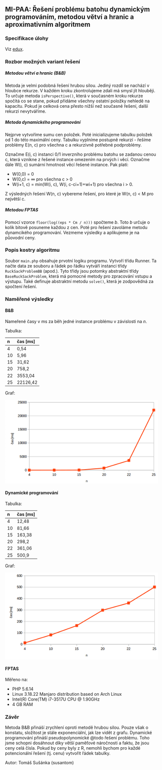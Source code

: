 ## MI-PAA: Řešení problému batohu dynamickým programováním, metodou větví a hranic a aproximativním algoritmem

### Specifikace úlohy
Viz [edux](https://edux.fit.cvut.cz/courses/MI-PAA/tutorials/batoh).

### Rozbor možných variant řešení

##### Metodou větví a hranic (B&B)


Metoda je velmi podobná řešení hrubou silou. Jediný rozdíl se nachází v hloubce rekurze. V každém kroku zkontrolujeme zdali má smysl jít hlouběji. To určuje metoda `isPerspective()`, která v současném kroku rekurze spočítá co se stane, pokud přidáme všechny ostatní položky nehledě na kapacitu. Pokud je celková cena přesto nižší než současné řešení, další rekurzi nevytváříme.

##### Metoda dynamického programování

Nejprve vytvoříme sumu cen položek. Poté inicializujeme tabulku položek od 1 do této maximální ceny. Tabulku vyplníme postupně rekurzí - řešíme problémy E(n, c) pro všechna c a rekurzivně potřebné podproblémy.

Označme E(i, c) instanci 0/1 inverzního problému batohu se zadanou cenou c, která vznikne z řešené instance omezením na prvých i věcí. Označme dále W(i, c) sumární hmotnost věcí řešené instance. Pak platí:

- W(0,0) = 0
- W(0,c) = ∞ pro všechna c > 0
- W(i+1, c) = min(W(i, c), W(i, c-ci+1)+wi+1) pro všechna i > 0.

Z výsledných řešení W(n, c) vybereme řešení, pro které je W(n, c) < M pro největší c.


##### Metodou FPTAS

Pomocí vzorce `floor(log((eps * Cm / n)))` spočteme *b*. Toto *b* určuje o kolik bitově posuneme každou z cen. Poté pro řešení zavoláme metodu dynamcikého programování. Vezmeme výsledky a aplikujeme je na půovodní ceny.

### Popis kostry algoritmu

Soubor `main.php` obsahuje prvotní logiku programu. Vytvoří třídu Runner. Ta načte data ze souboru a řádek po řádku vytváří instanci třídy `RuckSackProblemBB` (apod.). Tyto třídy jsou potomky abstraktní třídy `BaseRuckSackProblem`, která má pomocné metody pro zpracování vstupu a výstupu. Také definuje abstraktní metodu `solve()`, která je zodpovědná za spočtení řešení.

### Naměřené výsledky

#### B&B

Nameřené časy v ms za běh jedné instance problému v závislosti na *n*.

Tabulka:

|  n  |    čas [ms] |
|:----|:------------|
| 4 | 0,54 |
| 10 | 5,96 |
| 15 | 31,62 |
| 20 | 758,2 |
| 22 | 3553,04 |
| 25 | 22126,42 |

Graf:

![](chart1.png)


#### Dynamické programování

Tabulka:

|  n  |    čas [ms] |
|:----|:------------|
| 4 | 12,48 |
| 10 | 81,66 |
| 15 | 163,38 |
| 20 | 298,2 |
| 22 | 361,06 |
| 25 | 500,9 |


Graf:

![](chart2.png)

#### FPTAS




Měřeno na:

- PHP 5.6.14
- Linux 3.18.22 Manjaro distribution based on Arch Linux
- Intel(R) Core(TM) i7-3517U CPU @ 1.90GHz
- 4 GB RAM

### Závěr

Metoda B&B přináší zrychlení oproti metodě hrubou silou. Pouze však o konstatu, složitost je stále exponenciální, jak lze vidět z grafu. Dynamické programování přináší pseudopolynomické @todo řešení problému. Toho jsme schopni dosáhnout díky větší paměťové náročnosti a faktu, že jsou ceny celá čísla. Pokud by ceny byly z R, nemohli bychom pro každé potencionální řešení (tj. cenu) vytvořit řádek tabulky.

Autor: Tomáš Sušánka (susantom)


